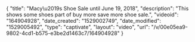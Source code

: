 {
    "title": "Macy\u2019s Shoe Sale until June 19, 2018",
    "description": "This shows some shoes part of buy more save more shoe sale.",
    "videoid": "164904928",
    "date_created": "1529002749",
    "date_modified": "1529005492",
    "type": "captivate",
    "layout": "video",
    "url": "\/v\/00e05ea9-9802-4cd1-b575-e3be2d1463c7\/164904928"
}